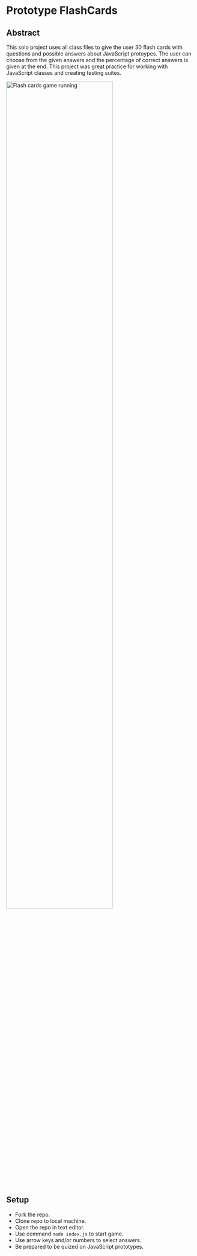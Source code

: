 # Prototype FlashCards

## Abstract

This solo project uses all class files to give the user 30 flash cards with questions and possible answers about JavaScript protoypes. The user can choose from the given answers and the percentage of correct answers is given at the end. This project was great practice for working with JavaScript classes and creating testing suites.

<img src="https://media.giphy.com/media/NWvGVZl8VtwQBtFQ00/giphy.gif" alt="Flash cards game running" height=auto width=75%/>

## Setup

  - Fork the repo.
  - Clone repo to local machine.
  - Open the repo in text editor.
  - Use command `node index.js` to start game.
  - Use arrow keys and/or numbers to select answers.
  - Be prepared to be quized on JavaScript prototypes.
